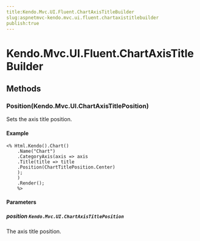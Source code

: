 ```yaml
---
title:Kendo.Mvc.UI.Fluent.ChartAxisTitleBuilder
slug:aspnetmvc-kendo.mvc.ui.fluent.chartaxistitlebuilder
publish:true
---
```


# Kendo.Mvc.UI.Fluent.ChartAxisTitleBuilder

## Methods

### Position(Kendo.Mvc.UI.ChartAxisTitlePosition)
Sets the axis title position.

#### Example
    <% Html.Kendo().Chart()
        .Name("Chart")
        .CategoryAxis(axis => axis
        .Title(title => title
        .Position(ChartTitlePosition.Center)
        );
        )
        .Render();
        %>

#### Parameters

##### position `Kendo.Mvc.UI.ChartAxisTitlePosition`
The axis title position.